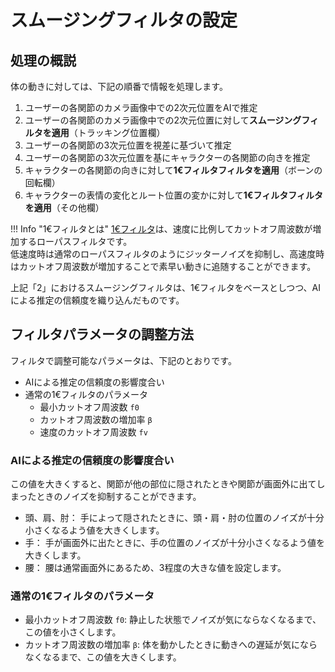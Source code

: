 # スムージングフィルタの設定

## 処理の概説

体の動きに対しては、下記の順番で情報を処理します。

1. ユーザーの各関節のカメラ画像中での2次元位置をAIで推定
1. ユーザーの各関節のカメラ画像中での2次元位置に対して**スムージングフィルタを適用**（トラッキング位置欄）
1. ユーザーの各関節の3次元位置を視差に基づいて推定
1. ユーザーの各関節の3次元位置を基にキャラクターの各関節の向きを推定
1. キャラクターの各関節の向きに対して**1€フィルタフィルタを適用**（ボーンの回転欄）
1. キャラクターの表情の変化とルート位置の変かに対して**1€フィルタフィルタを適用**（その他欄）

!!! Info "1€フィルタとは"
    [1€フィルタ](http://cristal.univ-lille.fr/~casiez/1euro/)は、速度に比例してカットオフ周波数が増加するローパスフィルタです。  
    低速度時は通常のローパスフィルタのようにジッターノイズを抑制し、高速度時はカットオフ周波数が増加することで素早い動きに追随することができます。

上記「2」におけるスムージングフィルタは、1€フィルタをベースとしつつ、AIによる推定の信頼度を織り込んだものです。  

## フィルタパラメータの調整方法

フィルタで調整可能なパラメータは、下記のとおりです。

- AIによる推定の信頼度の影響度合い
- 通常の1€フィルタのパラメータ
    - 最小カットオフ周波数 `f0`
    - カットオフ周波数の増加率 `β`
    - 速度のカットオフ周波数 `fv`

### AIによる推定の信頼度の影響度合い

この値を大きくすると、関節が他の部位に隠されたときや関節が画面外に出てしまったときのノイズを抑制することができます。

- 頭、肩、肘： 手によって隠されたときに、頭・肩・肘の位置のノイズが十分小さくなるよう値を大きくします。
- 手： 手が画面外に出たときに、手の位置のノイズが十分小さくなるよう値を大きくします。
- 腰： 腰は通常画面外にあるため、3程度の大きな値を設定します。

### 通常の1€フィルタのパラメータ

- 最小カットオフ周波数 `f0`: 静止した状態でノイズが気にならなくなるまで、この値を小さくします。
- カットオフ周波数の増加率 `β`: 体を動かしたときに動きへの遅延が気にならなくなるまで、この値を大きくします。
